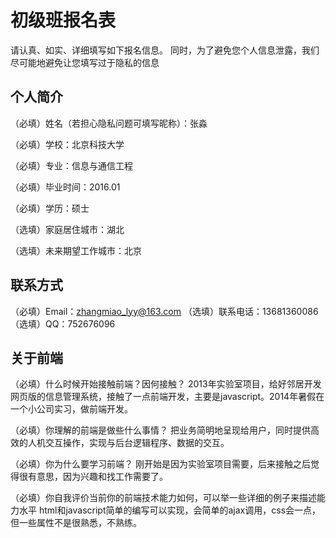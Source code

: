 # 初级班报名表

请认真、如实、详细填写如下报名信息。
同时，为了避免您个人信息泄露，我们尽可能地避免让您填写过于隐私的信息

## 个人简介

（必填）姓名（若担心隐私问题可填写昵称）：张淼

（必填）学校：北京科技大学

（必填）专业：信息与通信工程

（必填）毕业时间：2016.01

（必填）学历：硕士

（选填）家庭居住城市：湖北

（选填）未来期望工作城市：北京


## 联系方式

（必填）Email：zhangmiao_lyy@163.com
（选填）联系电话：13681360086
（选填）QQ：752676096

## 关于前端

（必填）什么时候开始接触前端？因何接触？
2013年实验室项目，给好邻居开发网页版的信息管理系统，接触了一点前端开发，主要是javascript。2014年暑假在一个小公司实习，做前端开发。

（必填）你理解的前端是做些什么事情？
把业务简明地呈现给用户，同时提供高效的人机交互操作，实现与后台逻辑程序、数据的交互。

（必填）你为什么要学习前端？
刚开始是因为实验室项目需要，后来接触之后觉得很有意思，因为兴趣和找工作需要了。

（必填）你自我评价当前你的前端技术能力如何，可以举一些详细的例子来描述能力水平
html和javascript简单的编写可以实现，会简单的ajax调用，css会一点，但一些属性不是很熟悉，不熟练。

